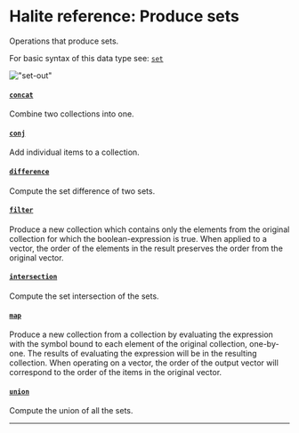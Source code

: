 <!---
  This markdown file was generated. Do not edit.
  -->

# Halite reference: Produce sets

Operations that produce sets.

For basic syntax of this data type see: [`set`](halite_basic-syntax-reference.md#set)

!["set-out"](./halite-bnf-diagrams/set-out.svg)

#### [`concat`](halite_full-reference.md#concat)

Combine two collections into one.

#### [`conj`](halite_full-reference.md#conj)

Add individual items to a collection.

#### [`difference`](halite_full-reference.md#difference)

Compute the set difference of two sets.

#### [`filter`](halite_full-reference.md#filter)

Produce a new collection which contains only the elements from the original collection for which the boolean-expression is true. When applied to a vector, the order of the elements in the result preserves the order from the original vector.

#### [`intersection`](halite_full-reference.md#intersection)

Compute the set intersection of the sets.

#### [`map`](halite_full-reference.md#map)

Produce a new collection from a collection by evaluating the expression with the symbol bound to each element of the original collection, one-by-one. The results of evaluating the expression will be in the resulting collection. When operating on a vector, the order of the output vector will correspond to the order of the items in the original vector.

#### [`union`](halite_full-reference.md#union)

Compute the union of all the sets.

---
